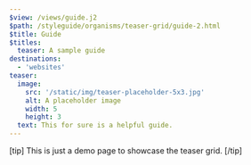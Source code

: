 ```yaml
---
$view: /views/guide.j2
$path: /styleguide/organisms/teaser-grid/guide-2.html
$title: Guide
$titles:
  teaser: A sample guide
destinations:
  - 'websites'
teaser:
  image:
    src: '/static/img/teaser-placeholder-5x3.jpg'
    alt: A placeholder image
    width: 5
    height: 3
  text: This for sure is a helpful guide.
---
```

[tip]
This is just a demo page to showcase the teaser grid.
[/tip]
